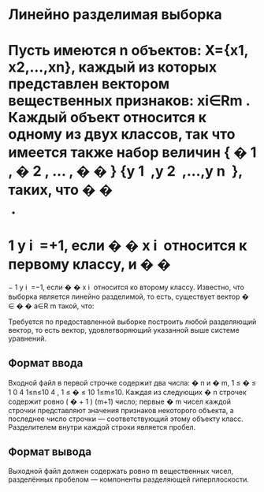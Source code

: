 # Линейно разделимая выборка

Пусть имеются n объектов: X={x1, x2,…,xn}, каждый из которых представлен вектором вещественных признаков: 
xi∈Rm
 . Каждый объект относится к одному из двух классов, так что имеется также набор величин 
{
�
1
,
�
2
,
…
,
�
�
}
{y 
1
​
 ,y 
2
​
 ,…,y 
n
​
 }, таких, что 
�
�
=
+
1
y 
i
​
 =+1, если 
�
�
x 
i
​
  относится к первому классу, и 
�
�
=
−
1
y 
i
​
 =−1, если 
�
�
x 
i
​
  относится ко второму классу. Известно, что выборка является линейно разделимой, то есть, существует вектор 
�
∈
�
�
a∈R 
m
  такой, что:

Требуется по предоставленной выборке построить любой разделяющий вектор, то есть вектор, удовлетворяющий указанной выше системе уравнений.

## Формат ввода
Входной файл в первой строчке содержит два числа: 
�
n и 
�
m, 
1
≤
�
≤
1
0
4
1≤n≤10 
4
 , 
1
≤
�
≤
10
1≤m≤10. Каждая из следующих 
�
n строчек содержит ровно 
(
�
+
1
)
(m+1) число; первые 
�
m чисел каждой строчки представляют значения признаков некоторого объекта, а последнее число строчки — соответствующий этому объекту класс. Разделителем внутри каждой строки является пробел.

## Формат вывода
Выходной файл должен содержать ровно m вещественных чисел, разделённых пробелом — компоненты разделяющей гиперплоскости.
